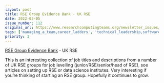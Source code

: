 ```yaml
---
layout: post
title: RSE Group Evidence Bank - UK RSE
date: 2022-03-05
issue_number: 112
original_url: https://www.researchcomputingteams.org/newsletter_issues/0112
tags: ['managing_a_team,career_ladders', 'technical_leadership,software_development']
priority: 3
---
```


<!-- markdownlint-disable MD033 -->
<!-- markdownlint-disable MD041 -->
<!-- markdownlint-disable MD049 -->

[RSE Group Evidence Bank](https://github.com/RSE-leaders/evidence-bank) - UK RSE

This is an interesting collection of job titles and descriptions from a number of UK RSE groups for job levelling (junior/RSE/senior/head of RSE), soe articles on setting up RSE or data science institutes.  Very interesting if you’re thinking of starting an RSE group.  Hopefully it continues to grow.
